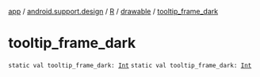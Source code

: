 [app](../../../index.md) / [android.support.design](../../index.md) / [R](../index.md) / [drawable](index.md) / [tooltip_frame_dark](./tooltip_frame_dark.md)

# tooltip_frame_dark

`static val tooltip_frame_dark: `[`Int`](https://kotlinlang.org/api/latest/jvm/stdlib/kotlin/-int/index.html)
`static val tooltip_frame_dark: `[`Int`](https://kotlinlang.org/api/latest/jvm/stdlib/kotlin/-int/index.html)